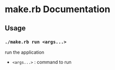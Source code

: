 # make.rb Documentation

## Usage

### `./make.rb run <args...>`

run the application
* `<args...>` : command to run

